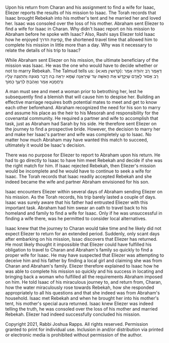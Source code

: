 Upon his return from Charan and his assignment to find a wife for Isaac, Eliezer reports the results of his mission to Isaac. The Torah records that Isaac brought Rebekah into his mother's tent and he married her and loved her. Isaac was consoled over the loss of his mother. Abraham sent Eliezer to find a wife for Isaac in Charan. Why didn't Isaac report on his mission to Abraham before he spoke with Isaac? Also, Rashi says Eliezer told Isaac how he enjoyed קפיצת הדרך, the shortened travel time that allowed him to complete his mission in little more than a day. Why was it necessary to relate the details of his trip to Isaac?

While Abraham sent Eliezer on his mission, the ultimate beneficiary of the mission was Isaac. He was the one who would have to decide whether or not to marry Rebekah. The Talmud tells us: (קדושין מא:א):
דְּאָמַר רַב יְהוּדָה אָמַר רַב אָסוּר לָאָדָם שֶׁיְּקַדֵּשׁ אֶת הָאִשָּׁה עַד שֶׁיִּרְאֶנָּה שֶׁמָּא יִרְאֶה בָּהּ דָּבָר מְגוּנֶּה וְתִתְגַּנֶּה עָלָיו וְרַחֲמָנָא אָמַר וְאָהַבְתָּ לְרֵעֲךָ כָּמוֹךָ 

A man must see and meet a woman prior to betrothing her, lest he subsequently find a blemish that will cause him to despise her. Building an effective marriage requires both potential mates to meet and get to know each other beforehand.  Abraham recognized the need for his son to marry and assume his place as the heir to his Mesorah and  responsibility for the covenantal community. He required a partner and wife to accomplish that task, just as Abraham had Sarah by his side. He therefore sent Eliezer on the journey to find a prospective bride. However, the decision to marry her and make her  Isaac's partner and wife was completely up to Isaac. No matter how much Abraham may have wanted this match to succeed, ultimately it would be Isaac's decision. 

There was no purpose for Eliezer to report to Abraham upon his return. He had to go directly to Isaac to have him meet Rebekah and decide if she was the right match for him. If Isaac rejected Rebekah, then Eliezer's mission would be incomplete and he would have to continue to seek a wife for Isaac. The Torah records that Isaac readily accepted Rebekah and she indeed became the wife and partner Abraham envisioned for his son.

Isaac encounters Eliezer within several days of Abraham sending Eliezer on his mission. As the Torah records, his trip barely lasted a couple of days. Isaac was surely aware that his father had entrusted Eliezer with this important task. Abraham had him swear an oath to travel back to his homeland and family to find a wife for Isaac. Only if he was  unsuccessful in finding a wife there, was he permitted to consider local alternatives. 

Isaac knew that the journey to Charan would take time and he likely did not expect Eliezer to return for an extended period. Suddenly, only scant days after embarking on his mission, Issac discovers that Eliezer has returned. He most likely thought it impossible that Eliezer could have fulfilled his obligation to travel to Charan and Abraham's family so quickly to find a proper wife for Isaac. He may have suspected that Eliezer was attempting to deceive him and his father by finding a local girl and claiming she was from Charan and Abraham's family. Eliezer therefore explained to Isaac how he was able to complete his mission so quickly and his success in locating and bringing back a woman who fulfilled all the requirements Abraham imposed on him. He told Isaac of his miraculous journey to, and return from, Charan, how the water miraculously rose towards Rebekah, how she responded appropriately to all his questions and that she indeed was from Abraham's household. Isaac met Rebekah and when he brought her  into his mother's tent, his mother's special aura returned. Isaac knew Eliezer was indeed telling the truth, he was consoled over the loss of his mother and married Rebekah. Eliezer had indeed successfully concluded his mission.

Copyright 2021, Rabbi Joshua Rapps. All rights reserved. Permission granted to print for individual use. Inclusion in and/or distribution via printed or electronic media is prohibited without permission of the author.
